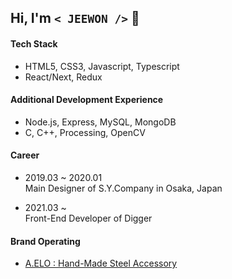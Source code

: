 ## Hi, I'm `< JEEWON />`  👻

#### Tech Stack
  + HTML5, CSS3, Javascript, Typescript
  + React/Next, Redux
  
#### Additional Development Experience
  + Node.js, Express, MySQL, MongoDB
  + C, C++, Processing, OpenCV
  
#### Career
  + 2019.03 ~ 2020.01<br/>
    Main Designer of S.Y.Company in Osaka, Japan

  + 2021.03 ~ <br/>
    Front-End Developer of Digger
  
#### Brand Operating
  + [A.ELO : Hand-Made Steel Accessory](https://www.idus.com/a-elo)
